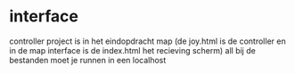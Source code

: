 # interface

controller project is in het eindopdracht map (de joy.html is de controller en in de map interface is de index.html het recieving scherm) all bij de bestanden moet je runnen in een localhost 

